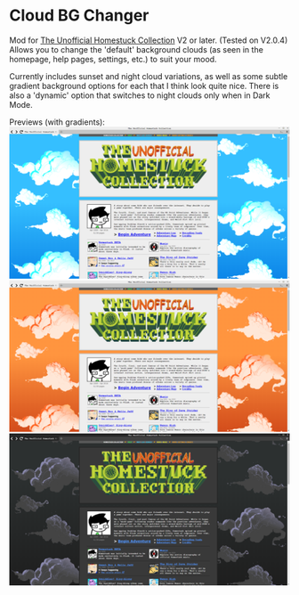 # Cloud BG Changer
Mod for [The Unofficial Homestuck Collection](https://bambosh.github.io/unofficial-homestuck-collection/) V2 or later. (Tested on V2.0.4)
Allows you to change the 'default' background clouds (as seen in the homepage, help pages, settings, etc.) to suit your mood.

Currently includes sunset and night cloud variations, as well as some subtle gradient background options for each that I think look quite nice. There is also a 'dynamic' option that switches to night clouds only when in Dark Mode.

Previews (with gradients):
![](daypreview.png)
![](sunsetpreview.png)
![](nightpreview.png)